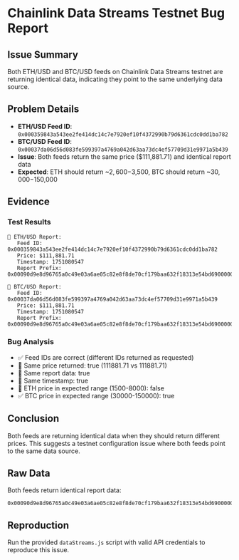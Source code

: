 # Chainlink Data Streams Testnet Bug Report

## Issue Summary
Both ETH/USD and BTC/USD feeds on Chainlink Data Streams testnet are returning identical data, indicating they point to the same underlying data source.

## Problem Details
- **ETH/USD Feed ID**: `0x000359843a543ee2fe414dc14c7e7920ef10f4372990b79d6361cdc0dd1ba782`
- **BTC/USD Feed ID**: `0x00037da06d56d083fe599397a4769a042d63aa73dc4ef57709d31e9971a5b439`
- **Issue**: Both feeds return the same price ($111,881.71) and identical report data
- **Expected**: ETH should return ~$2,600-$3,500, BTC should return ~$30,000-$150,000

## Evidence

### Test Results
```
🔸 ETH/USD Report:
   Feed ID: 0x000359843a543ee2fe414dc14c7e7920ef10f4372990b79d6361cdc0dd1ba782
   Price: $111,881.71
   Timestamp: 1751080547
   Report Prefix: 0x00090d9e8d96765a0c49e03a6ae05c82e8f8de70cf179baa632f18313e54bd690000000000000000000000000000000000...

🔸 BTC/USD Report:
   Feed ID: 0x00037da06d56d083fe599397a4769a042d63aa73dc4ef57709d31e9971a5b439
   Price: $111,881.71
   Timestamp: 1751080547
   Report Prefix: 0x00090d9e8d96765a0c49e03a6ae05c82e8f8de70cf179baa632f18313e54bd690000000000000000000000000000000000...
```

### Bug Analysis
- ✅ Feed IDs are correct (different IDs returned as requested)
- 🚨 Same price returned: true (111881.71 vs 111881.71)
- 🚨 Same report data: true
- 🚨 Same timestamp: true
- 🚨 ETH price in expected range (1500-8000): false
- ✅ BTC price in expected range (30000-150000): true

## Conclusion
Both feeds are returning identical data when they should return different prices. This suggests a testnet configuration issue where both feeds point to the same data source.

## Raw Data
Both feeds return identical report data:
```
0x00090d9e8d96765a0c49e03a6ae05c82e8f8de70cf179baa632f18313e54bd690000000000000000000000000000000000000000000000000000000000aab7cb0000000000000000000000000000000000000000000000000000000300000001000000...
```

## Reproduction
Run the provided `dataStreams.js` script with valid API credentials to reproduce this issue.